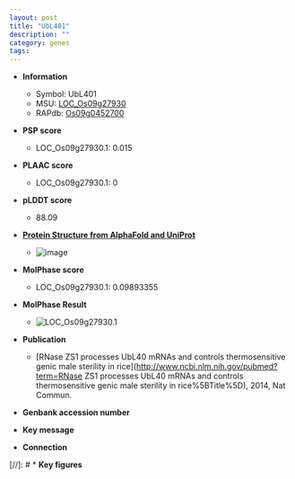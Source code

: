 ```yaml
---
layout: post
title: "UbL401"
description: ""
category: genes
tags: 
---
```


* **Information**  
    + Symbol: UbL401  
    + MSU: [LOC_Os09g27930](http://rice.plantbiology.msu.edu/cgi-bin/ORF_infopage.cgi?orf=LOC_Os09g27930)  
    + RAPdb: [Os09g0452700](http://rapdb.dna.affrc.go.jp/viewer/gbrowse_details/irgsp1?name=Os09g0452700)  

* **PSP score**  
    + LOC_Os09g27930.1: 0.015 

* **PLAAC score**  
    + LOC_Os09g27930.1: 0 

* **pLDDT score**
    + 88.09

* **[Protein Structure from AlphaFold and UniProt](https://www.uniprot.org/uniprotkb/A0A0N7KQX0/entry#structure)**
    + ![image](https://ricepsp.github.io/images/A/AF-A0A0N7KQX0-F1.png)

* **MolPhase score**
    + LOC_Os09g27930.1: 0.09893355

* **MolPhase Result**
    + ![LOC_Os09g27930.1](https://304243504.github.io/Pictures/LOC_Os09g/LOC_Os09g27930.1.png)

* **Publication**  
    + [RNase ZS1 processes UbL40 mRNAs and controls thermosensitive genic male sterility in rice](http://www.ncbi.nlm.nih.gov/pubmed?term=RNase ZS1 processes UbL40 mRNAs and controls thermosensitive genic male sterility in rice%5BTitle%5D), 2014, Nat Commun.

* **Genbank accession number**  

* **Key message**  

* **Connection**  

[//]: # * **Key figures**  


